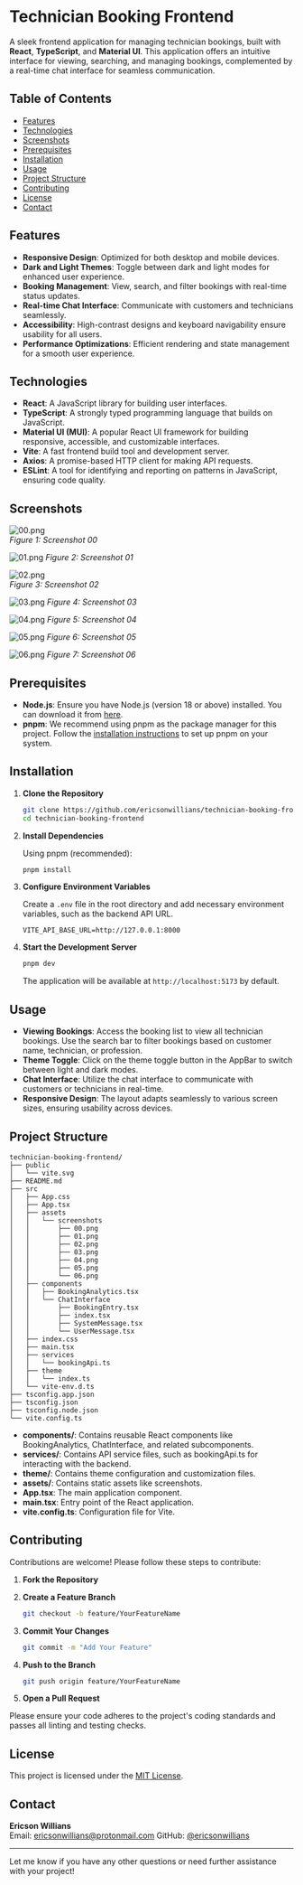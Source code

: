 # Technician Booking Frontend

A sleek frontend application for managing technician bookings, built with **React**, **TypeScript**, and **Material UI**. This application offers an intuitive interface for viewing, searching, and managing bookings, complemented by a real-time chat interface for seamless communication.

## Table of Contents

- [Features](#features)
- [Technologies](#technologies)
- [Screenshots](#screenshots)
- [Prerequisites](#prerequisites)
- [Installation](#installation)
- [Usage](#usage)
- [Project Structure](#project-structure)
- [Contributing](#contributing)
- [License](#license)
- [Contact](#contact)

## Features

- **Responsive Design**: Optimized for both desktop and mobile devices.
- **Dark and Light Themes**: Toggle between dark and light modes for enhanced user experience.
- **Booking Management**: View, search, and filter bookings with real-time status updates.
- **Real-time Chat Interface**: Communicate with customers and technicians seamlessly.
- **Accessibility**: High-contrast designs and keyboard navigability ensure usability for all users.
- **Performance Optimizations**: Efficient rendering and state management for a smooth user experience.

## Technologies

- **React**: A JavaScript library for building user interfaces.
- **TypeScript**: A strongly typed programming language that builds on JavaScript.
- **Material UI (MUI)**: A popular React UI framework for building responsive, accessible, and customizable interfaces.
- **Vite**: A fast frontend build tool and development server.
- **Axios**: A promise-based HTTP client for making API requests.
- **ESLint**: A tool for identifying and reporting on patterns in JavaScript, ensuring code quality.

## Screenshots

![00.png](./src/assets/screenshots/00.png)  
*Figure 1: Screenshot 00*

![01.png](./src/assets/screenshots/01.png)
*Figure 2: Screenshot 01*

![02.png](./src/assets/screenshots/02.png)  
*Figure 3: Screenshot 02*

![03.png](./src/assets/screenshots/03.png)
*Figure 4: Screenshot 03*

![04.png](./src/assets/screenshots/04.png)
*Figure 5: Screenshot 04*

![05.png](./src/assets/screenshots/05.png)
*Figure 6: Screenshot 05* 

![06.png](./src/assets/screenshots/06.png)
*Figure 7: Screenshot 06*

## Prerequisites

- **Node.js**: Ensure you have Node.js (version 18 or above) installed. You can download it from [here](https://nodejs.org/).
- **pnpm**: We recommend using pnpm as the package manager for this project. Follow the [installation instructions](https://pnpm.io/installation) to set up pnpm on your system.

## Installation 

1. **Clone the Repository**

   ```bash
   git clone https://github.com/ericsonwillians/technician-booking-frontend.git
   cd technician-booking-frontend
   ```

2. **Install Dependencies**

   Using pnpm (recommended):

   ```bash
   pnpm install
   ```

3. **Configure Environment Variables**

   Create a `.env` file in the root directory and add necessary environment variables, such as the backend API URL.

   ```env
   VITE_API_BASE_URL=http://127.0.0.1:8000
   ```

4. **Start the Development Server**

   ```bash  
   pnpm dev
   ```

   The application will be available at `http://localhost:5173` by default.

## Usage

- **Viewing Bookings**: Access the booking list to view all technician bookings. Use the search bar to filter bookings based on customer name, technician, or profession.
- **Theme Toggle**: Click on the theme toggle button in the AppBar to switch between light and dark modes.
- **Chat Interface**: Utilize the chat interface to communicate with customers or technicians in real-time.  
- **Responsive Design**: The layout adapts seamlessly to various screen sizes, ensuring usability across devices.

## Project Structure

```
technician-booking-frontend/
├── public
│   └── vite.svg
├── README.md
├── src
│   ├── App.css
│   ├── App.tsx
│   ├── assets
│   │   └── screenshots
│   │       ├── 00.png
│   │       ├── 01.png
│   │       ├── 02.png
│   │       ├── 03.png
│   │       ├── 04.png
│   │       ├── 05.png  
│   │       └── 06.png
│   ├── components
│   │   ├── BookingAnalytics.tsx
│   │   └── ChatInterface
│   │       ├── BookingEntry.tsx
│   │       ├── index.tsx
│   │       ├── SystemMessage.tsx
│   │       └── UserMessage.tsx
│   ├── index.css 
│   ├── main.tsx
│   ├── services
│   │   └── bookingApi.ts
│   ├── theme  
│   │   └── index.ts
│   └── vite-env.d.ts
├── tsconfig.app.json
├── tsconfig.json
├── tsconfig.node.json  
└── vite.config.ts
```

- **components/**: Contains reusable React components like BookingAnalytics, ChatInterface, and related subcomponents.
- **services/**: Contains API service files, such as bookingApi.ts for interacting with the backend.
- **theme/**: Contains theme configuration and customization files.
- **assets/**: Contains static assets like screenshots.
- **App.tsx**: The main application component.
- **main.tsx**: Entry point of the React application.
- **vite.config.ts**: Configuration file for Vite.

## Contributing

Contributions are welcome! Please follow these steps to contribute:

1. **Fork the Repository** 

2. **Create a Feature Branch**

   ```bash
   git checkout -b feature/YourFeatureName
   ```

3. **Commit Your Changes**

   ```bash
   git commit -m "Add Your Feature"  
   ```

4. **Push to the Branch** 

   ```bash
   git push origin feature/YourFeatureName
   ``` 

5. **Open a Pull Request**

Please ensure your code adheres to the project's coding standards and passes all linting and testing checks.

## License

This project is licensed under the [MIT License](LICENSE).

## Contact

**Ericson Willians**  
Email: [ericsonwillians@protonmail.com](mailto:ericsonwillians@protonmail.com)
GitHub: [@ericsonwillians](https://github.com/ericsonwillians)

---

Let me know if you have any other questions or need further assistance with your project!